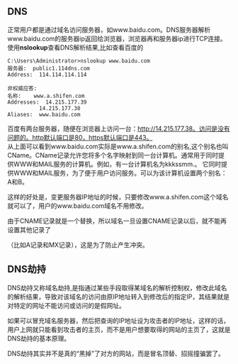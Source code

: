 
## DNS
正常用户都是通过域名访问服务器，如www.baidu.com。DNS服务器解析www.baidu.com的服务器ip返回给浏览器，浏览器再和服务器ip进行TCP连接。  
使用**nslookup**查看DNS解析结果,比如查看百度的  
```
C:\Users\Administrator>nslookup www.baidu.com
服务器:  public1.114dns.com
Address:  114.114.114.114

非权威应答:
名称:    www.a.shifen.com
Addresses:  14.215.177.39
          14.215.177.38
Aliases:  www.baidu.com
```
百度有两台服务器，随便在浏览器上访问一台：http://14.215.177.38。访问是没有问题的。http默认端口是80，https默认端口是443。   
从上面可以看到www.baidu.com实际是www.a.shifen.com的别名,这个别名也叫CName。CName记录允许您将多个名字映射到同一台计算机。通常用于同时提供WWW和MAIL服务的计算机。例如，有一台计算机名为kkkssmm.。 它同时提供WWW和MAIL服务，为了便于用户访问服务。可以为该计算机设置两个别名：A和B。  

这样的好处是，变更服务器IP地址的时候，只要修改www.a.shifen.com这个域名就可以了，用户的www.baidu.com域名不用修改。  

由于CNAME记录就是一个替换，所以域名一旦设置CNAME记录以后，就不能再设置其他记录了  

（比如A记录和MX记录），这是为了防止产生冲突。 

## DNS劫持
DNS劫持又称域名劫持,是指通过某些手段取得某域名的解析控制权，修改此域名的解析结果，导致对该域名的访问由原IP地址转入到修改后的指定IP，其结果就是对特定的网址不能访问或访问的是假网址。  

如果可以冒充域名服务器，然后把查询的IP地址设为攻击者的IP地址，这样的话，用户上网就只能看到攻击者的主页，而不是用户想要取得的网站的主页了，这就是DNS劫持的基本原理。  

DNS劫持其实并不是真的“黑掉”了对方的网站，而是冒名顶替、招摇撞骗罢了。  


